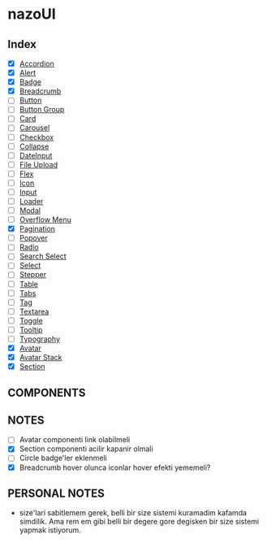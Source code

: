 # nazoUI

## Index

- [x] [Accordion](#)
- [x] [Alert](#)
- [x] [Badge](#)
- [x] [Breadcrumb](#)
- [ ] [Button](#)
- [ ] [Button Group](#)
- [ ] [Card](#)
- [ ] [Carousel](#)
- [ ] [Checkbox](#)
- [ ] [Collapse](#)
- [ ] [DateInput](#)
- [ ] [File Upload](#)
- [ ] [Flex](#)
- [ ] [Icon](#)
- [ ] [Input](#)
- [ ] [Loader](#)
- [ ] [Modal](#)
- [ ] [Overflow Menu](#)
- [x] [Pagination](#)
- [ ] [Popover](#)
- [ ] [Radio](#)
- [ ] [Search Select](#)
- [ ] [Select](#)
- [ ] [Stepper](#)
- [ ] [Table](#)
- [ ] [Tabs](#)
- [ ] [Tag](#)
- [ ] [Textarea](#)
- [ ] [Toggle](#)
- [ ] [Tooltip](#)
- [ ] [Typography](#)
- [x] [Avatar](#)
- [x] [Avatar Stack](#)
- [x] [Section](#)

## COMPONENTS

## NOTES

- [ ] Avatar componenti link olabilmeli
- [x] Section componenti acilir kapanir olmali
- [ ] Circle badge'ler eklenmeli
- [x] Breadcrumb hover olunca iconlar hover efekti yememeli?

## PERSONAL NOTES

- size'lari sabitlemem gerek, belli bir size sistemi kuramadim kafamda simdilik. Ama rem em gibi belli bir degere gore degisken bir size sistemi yapmak istiyorum.
